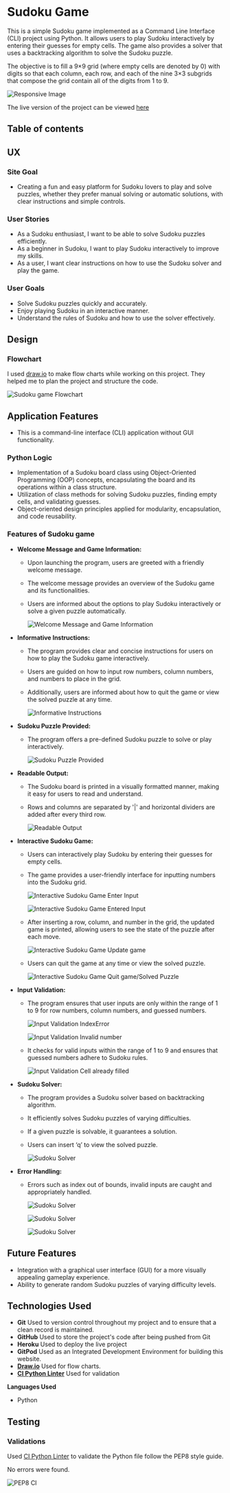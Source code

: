 # Sudoku Game
This is a simple Sudoku game implemented as a Command Line Interface (CLI)  project using Python. It allows users to play Sudoku interactively by entering their guesses for empty cells. The game also provides a solver that uses a backtracking algorithm to solve the Sudoku puzzle.

The objective is to fill a 9×9 grid (where empty cells are denoted by 0) with digits so that each column, each row, and each of the nine 3×3 subgrids that compose the grid contain all of the digits from 1 to 9.

![Responsive Image]()

The live version of the project can be viewed [here](https://sudoku-game-0aaffdda0fa8.herokuapp.com/)

## Table of contents



## UX
### Site Goal
- Creating a fun and easy platform for Sudoku lovers to play and solve puzzles, whether they prefer manual solving or automatic solutions, with clear instructions and simple controls.

### User Stories
-	As a Sudoku enthusiast, I want to be able to solve Sudoku puzzles efficiently.
-	As a beginner in Sudoku, I want to play Sudoku interactively to improve my skills.
-	As a user, I want clear instructions on how to use the Sudoku solver and play the game.


### User Goals
-	Solve Sudoku puzzles quickly and accurately.
-	Enjoy playing Sudoku in an interactive manner.
-	Understand the rules of Sudoku and how to use the solver effectively.

##  Design

###  Flowchart

I used [draw.io](http://www.draw.io/) to make flow charts while working on this project. They helped me to plan the project and structure the code.

![Sudoku game Flowchart](assets/readme_images/sudoku_game_flowchart.png)

##  Application Features
- 	This is a command-line interface (CLI) application without GUI functionality.
### Python Logic
-	Implementation of a Sudoku board class using Object-Oriented Programming (OOP) concepts, encapsulating the board and its operations within a class structure.
-	Utilization of class methods for solving Sudoku puzzles, finding empty cells, and validating guesses.
-	Object-oriented design principles applied for modularity, encapsulation, and code reusability.

### Features of Sudoku game
-   **Welcome Message and Game Information:**
    -	Upon launching the program, users are greeted with a friendly welcome message.
    -	The welcome message provides an overview of the Sudoku game and its functionalities.
    -	Users are informed about the options to play Sudoku interactively or solve a given puzzle automatically.

        ![Welcome Message and Game Information](assets/readme_images/feature_welcome_msg_game_info.png)

-   **Informative Instructions:**
    -	The program provides clear and concise instructions for users on how to play the Sudoku game interactively.
    -	Users are guided on how to input row numbers, column numbers, and numbers to place in the grid.
    -	Additionally, users are informed about how to quit the game or view the solved puzzle at any time.

        ![Informative Instructions](assets/readme_images/feature_instructions.png)

-   **Sudoku Puzzle Provided:**
    -	The program offers a pre-defined Sudoku puzzle to solve or play interactively.

        ![Sudoku Puzzle Provided](assets/readme_images/feature_puzzle_provided_readable_output.png)

-   **Readable Output:**
    -	The Sudoku board is printed in a visually formatted manner, making it easy for users to read and understand.
    -	Rows and columns are separated by '|' and horizontal dividers are added after every third row.

        ![Readable Output](assets/readme_images/feature_puzzle_provided_readable_output.png)

-   **Interactive Sudoku Game:**
    -	Users can interactively play Sudoku by entering their guesses for empty cells.
    -	The game provides a user-friendly interface for inputting numbers into the Sudoku grid.

        ![Interactive Sudoku Game Enter Input](assets/readme_images/feature_interactive_game_input_num.png)

        ![Interactive Sudoku Game Entered Input](assets/readme_images/feature_interactive_game_input_num_entered.png)

    -	After inserting a row, column, and number in the grid, the updated game is printed, allowing users to see the state of the puzzle after each move.

        ![Interactive Sudoku Game Update game](assets/readme_images/feature_interactive_game_updated_game.png)

    -	Users can quit the game at any time or view the solved puzzle.

        ![Interactive Sudoku Game Quit game/Solved Puzzle](assets/readme_images/feature_interactive_game_quit_solved_puzzle.png)

-   **Input Validation:**
    -	The program ensures that user inputs are only within the range of 1 to 9 for row numbers, column numbers, and guessed numbers.

        ![Input Validation IndexError](assets/readme_images/feature_input_validation_indexerror.png)

        ![Input Validation Invalid number](assets/readme_images/feature_input_validation_invalidnumber.png)

    -	It checks for valid inputs within the range of 1 to 9 and ensures that guessed numbers adhere to Sudoku rules.

        ![Input Validation Cell already filled ](assets/readme_images/feature_input_validation_filledcell.png)

-   **Sudoku Solver:**
    -	The program provides a Sudoku solver based on backtracking algorithm.
    -	It efficiently solves Sudoku puzzles of varying difficulties.
    -	If a given puzzle is solvable, it guarantees a solution.
    -	Users can insert ‘q’ to view the solved puzzle.

        ![Sudoku Solver ](assets/readme_images/feature_sudoku_solver.png)  

-   **Error Handling:**
    -	Errors such as index out of bounds, invalid inputs are caught and appropriately handled.

        ![Sudoku Solver ](assets/readme_images/feature_error_handling_nonnumeric_char.png) 

        ![Sudoku Solver ](assets/readme_images/feature_input_validation_indexerror.png) 

        ![Sudoku Solver ](assets/readme_images/feature_input_validation_invalidnumber.png) 

## Future Features
-	Integration with a graphical user interface (GUI) for a more visually appealing gameplay experience.
-	Ability to generate random Sudoku puzzles of varying difficulty levels.

## Technologies Used

- **Git** Used to version control throughout my project and to ensure that a clean record is maintained.
- **GitHub**  Used to store the project's code after being pushed from Git
- **Heroku** Used to deploy the live project
- **GitPod** Used as an Integrated Development Environment for building this website.
- **<a href="http://www.draw.io">Draw.io</a>** Used for flow charts.
- **<a href="https://pep8ci.herokuapp.com/">CI Python Linter</a>** Used for validation

**Languages Used**
- Python


## Testing

### Validations
Used [CI Python Linter](https://pep8ci.herokuapp.com/) to validate the Python file follow the PEP8 style guide.

No errors were found.

![PEP8 CI](assets/readme_images/pylinter_report.png)


